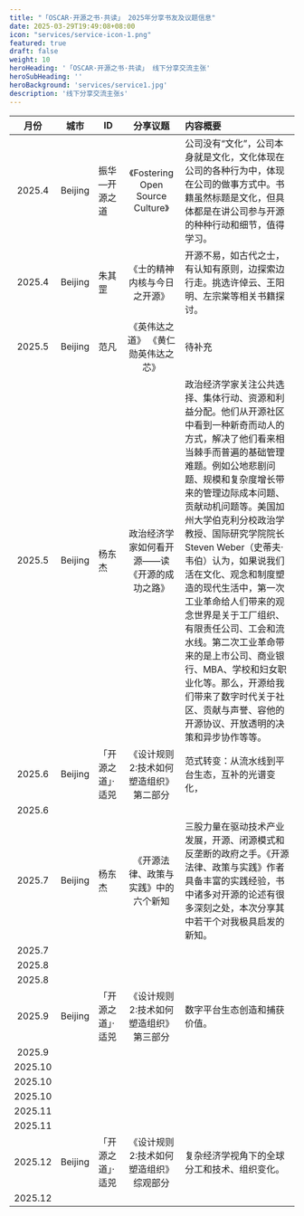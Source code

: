 ```yaml
---
title: "「OSCAR·开源之书·共读」 2025年分享书友及议题信息"
date: 2025-03-29T19:49:08+08:00
icon: "services/service-icon-1.png"
featured: true
draft: false
weight: 10
heroHeading: '「OSCAR·开源之书·共读」 线下分享交流主张'
heroSubHeading: ''
heroBackground: 'services/service1.jpg'
description: '线下分享交流主张s'
---
```



|月份            |城市|ID        	|分享议题	     |内容概要
|:-------------:|:-------------:|--------------|:-------------:|:---------|
|2025.4|Beijing|振华—开源之道|《Fostering Open Source Culture》|公司没有“文化”，公司本身就是文化，文化体现在公司的各种行为中，体现在公司的做事方式中。书籍虽然标题是文化，但具体都是在讲公司参与开源的种种行动和细节，值得学习。|
|2025.4|Beijing|朱其罡|《士的精神内核与今日之开源》|开源不易，如古代之士，有认知有原则，边探索边行走。挑选许倬云、王阳明、左宗棠等相关书籍探讨。|
|2025.5|Beijing|范凡|《英伟达之道》  《黄仁勋英伟达之芯》|待补充|
|2025.5|Beijing|杨东杰|政治经济学家如何看开源——读《开源的成功之路》|政治经济学家关注公共选择、集体行动、资源和利益分配。他们从开源社区中看到一种新奇而动人的方式，解决了他们看来相当棘手而普遍的基础管理难题。例如公地悲剧问题、规模和复杂度增长带来的管理边际成本问题、贡献动机问题等。美国加州大学伯克利分校政治学教授、国际研究学院院长 Steven Weber（史蒂夫·韦伯）认为，如果说我们活在文化、观念和制度塑造的现代生活中，第一次工业革命给人们带来的观念世界是关于工厂组织、有限责任公司、工会和流水线。第二次工业革命带来的是上市公司、商业银行、MBA、学校和妇女职业化等。那么，开源给我们带来了数字时代关于社区、贡献与声誉、容他的开源协议、开放透明的决策和异步协作等等。|
|2025.6|Beijing|「开源之道」·适兕|《设计规则2:技术如何塑造组织》第二部分|范式转变：从流水线到平台生态，互补的光谱变化，|
|2025.6||||
|2025.7|Beijing|杨东杰|《开源法律、政策与实践》中的六个新知|三股力量在驱动技术产业发展，开源、闭源模式和反垄断的政府之手。《开源法律、政策与实践》作者具备丰富的实践经验，书中诸多对开源的论述有很多深刻之处，本次分享其中若干个对我极具启发的新知。 |
|2025.7||||
|2025.8||||
|2025.8|||
|2025.9|Beijing|「开源之道」·适兕|《设计规则2:技术如何塑造组织》第三部分|数字平台生态创造和捕获价值。|
|2025.9||||
|2025.10||||
|2025.10||||
|2025.10||||
|2025.11||||
|2025.11||||
|2025.12|Beijing|「开源之道」·适兕|《设计规则2:技术如何塑造组织》综观部分|复杂经济学视角下的全球分工和技术、组织变化。|
|2025.12||||